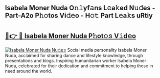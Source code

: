 ## Isabela Moner Nuda O𝚗𝚕yf𝚊ns L𝚎a𝚔ed N𝚞𝚍es - Part-A2o P𝚑𝚘tos Vi𝚍𝚎o - H𝚘𝚝 Part L𝚎a𝚔s uRtiy

# <h2><a href="http://kf5ny1h.oniu.top/?m=Isabela+Moner+Nuda">🔗👉 🔴 Isabela Moner Nuda P𝚑ot𝚘𝚜 V𝚒d𝚎o</a></h2>

[![Isabela Moner Nuda Nu𝚍e𝚜](https://i.imgur.com/0qMVB7G.gif)](http://kf5ny1h.oniu.top/?m=Isabela+Moner+Nuda)
Social media personality Isabela Moner Nuda, acclaimed for sharing dance and lifestyle knowledge, through presentations and blogs. Inspiring humanitarian worker Isabela Moner Nuda, celebrated for their dedication and commitment to helping those in need around the world.  
